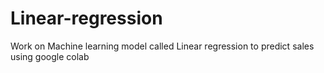 # Linear-regression
Work on Machine learning model called Linear regression to predict sales using google colab
